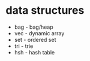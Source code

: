 # data structures

* bag - bag/heap
* vec - dynamic array
* set - ordered set
* tri - trie
* hsh - hash table
